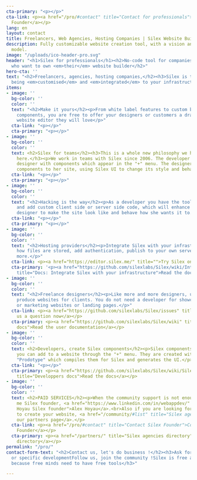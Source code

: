 ```yaml
---
cta-primary: "<p></p>"
cta-link: <p><a href="/pro/#contact" title="Contact for professionals">Contact Silex
  Founder</a></p>
lang: en
layout: contact
title: Freelancers, Web Agencies, Hosting Companies | Silex Website Builder
description: Fully customizable website creation tool, with a vision and a great business
  model.
image: "/uploads/ico-header-pro.svg"
header: "<h1>Silex for professionals</h1><h2>No-code tool for companies and freelancers
  who want to own <em>their</em> website builder</h2>"
hero-cta: ''
text: "<h2>Freelancers, agencies, hosting companies,</h2><h3>Silex is the best at
  being <em>customised</em> and <em>integrated</em> to your infrastructure</h3>"
items:
- image: ''
  bg-color: ''
  color: ''
  text: "<h2>Make it yours</h2><p>From white label features to custom backend or specific
    components, you are free to offer your designers or customers a drag and drop
    website editor they will love</p>"
  cta-link: "<p></p>"
  cta-primary: "<p></p>"
- image: ''
  bg-color: ''
  color: ''
  text: <h2>Silex for teams</h2><h3>This is a whole new philosophy we have invented
    here.</h3><p>We work in teams with Silex since 2006. The developer provides the
    designer with components which appear in the "+" menu. The designer adds custom
    components to her site, using Silex UI to change its style and behavior.</p>
  cta-link: "<p></p>"
  cta-primary: "<p></p>"
- image: ''
  bg-color: ''
  color: ''
  text: "<h2>Hacking is the way</h2><p>As a developer you have the tools to hack Silex
    and add custom client side or server side code, which will enhance Silex for the
    designer to make the site look like and behave how she wants it to.</p>"
  cta-link: "<p></p>"
  cta-primary: "<p></p>"
- image: ''
  bg-color: ''
  color: ''
  text: "<h2>Hosting providers</h2><p>Integrate Silex with your infrastructure: customize
    how files are stored, add authentication, publish to your own servers, and much
    more.</p>"
  cta-link: <p><a href="https://editor.silex.me/" title="">Try Silex online now</a></p>
  cta-primary: '<p><a href="https://github.com/silexlabs/Silex/wiki/Integrate-Silex-with-your-infrastructure"
    title="Docs: Integrate Silex with your infrastructure">Read the docs</a></p>'
- image: ''
  bg-color: ''
  color: ''
  text: "<h2>Freelance designers</h2><p>Like more and more designers, use Silex to
    produce websites for clients. You do not need a developer for showcase websites
    or marketing websites or landing pages.</p>"
  cta-link: <p><a href="https://github.com/silexlabs/Silex/issues" title="Silex forums">Ask
    us a question now</a></p>
  cta-primary: <p><a href="https://github.com/silexlabs/Silex/wiki" title="Silex user
    docs">Read the user documentation</a></p>
- image: ''
  bg-color: ''
  color: ''
  text: <h2>Developers, create Silex components</h2><p>Silex components are elements
    you can add to a website through the "+" menu. They are created with a tool called
    "Prodotype" which compiles them for Silex and generates the UI.</p>
  cta-link: "<p></p>"
  cta-primary: <p><a href="https://github.com/silexlabs/Silex/wiki/Silex-Developer-Guide"
    title="Developpers docs">Read the docs</a></p>
- image: ''
  bg-color: ''
  color: ''
  text: <h2>PAID SERVICES</h2><p>When the community support is not enough, contact
    me Silex founder, <a href="https://www.linkedin.com/in/webappdev/" title="Alex
    Hoyau Silex founder">Alex Hoyau</a>.<br>Also if you are looking for an agency
    to create your website, <a href="/community/#list" title="Silex agencies">see
    our partners page</a>.</p>
  cta-link: <p><a href="/pro/#contact" title="Contact Silex Founder">Contact Silex
    Founder</a></p>
  cta-primary: <p><a href="/partners/" title="Silex agencies directory">Silex agencies
    directory</a></p>
permalink: "/pro/"
contact-form-text: "<h2>Contact us, let's do business !</h2><h3>Ask for a quote, partnership
  or specific developmentFollow us, join the community !Silex is free and open source
  because free minds need to have free tools</h3>"

---
```


